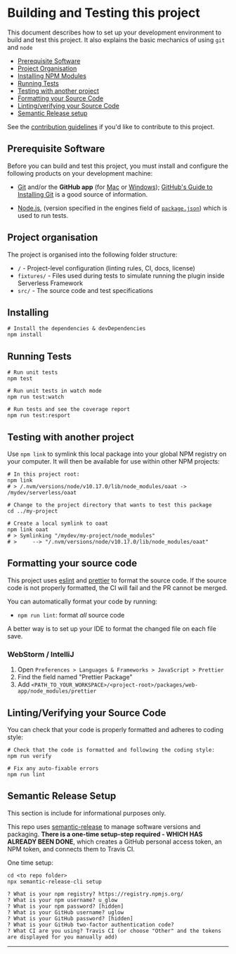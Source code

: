# Building and Testing this project

This document describes how to set up your development environment to build and test this project.
It also explains the basic mechanics of using `git` and `node`

- [Prerequisite Software](#prerequisite-software)
- [Project Organisation](#project-organisation)
- [Installing NPM Modules](#installing)
- [Running Tests](#running-tests)
- [Testing with another project](#testing-with-another-project)
- [Formatting your Source Code](#formatting-your-source-code)
- [Linting/verifying your Source Code](#lintingverifying-your-source-code)
- [Semantic Release setup](#semantic-release-setup)

See the [contribution guidelines][contributing] if you'd like to contribute to this project.

## Prerequisite Software

Before you can build and test this project, you must install and configure the
following products on your development machine:

- [Git](http://git-scm.com) and/or the **GitHub app** (for [Mac](http://mac.github.com) or
  [Windows](http://windows.github.com)); [GitHub's Guide to Installing
  Git](https://help.github.com/articles/set-up-git) is a good source of information.

- [Node.js](http://nodejs.org), (version specified in the engines field of [`package.json`](package.json)) which is used to run tests.

## Project organisation

The project is organised into the following folder structure:

- `/` - Project-level configuration (linting rules, CI, docs, license)
- `fixtures/` - Files used during tests to simulate running the plugin inside Serverless Framework
- `src/` - The source code and test specifications

## Installing

```shell
# Install the dependencies & devDependencies
npm install
```

## Running Tests

```shell
# Run unit tests
npm test

# Run unit tests in watch mode
npm run test:watch

# Run tests and see the coverage report
npm run test:resport
```

## Testing with another project

Use `npm link` to symlink this local package into your global NPM registry on your computer. It will
then be available for use within other NPM projects:

```shell script
# In this project root:
npm link
# > /.nvm/versions/node/v10.17.0/lib/node_modules/oaat -> /mydev/serverless/oaat

# Change to the project directory that wants to test this package
cd ../my-project

# Create a local symlink to oaat
npm link oaat
# > Symlinking "/mydev/my-project/node_modules"
# >     --> "/.nvm/versions/node/v10.17.0/lib/node_modules/oaat"
```

## Formatting your source code

This project uses [eslint](https://eslint.org) and [prettier](https://prettier.io/) to format the source code.
If the source code is not properly formatted, the CI will fail and the PR cannot be merged.

You can automatically format your code by running:

- `npm run lint`: format _all_ source code

A better way is to set up your IDE to format the changed file on each file save.

### WebStorm / IntelliJ

1. Open `Preferences > Languages & Frameworks > JavaScript > Prettier`
1. Find the field named "Prettier Package"
1. Add `<PATH_TO_YOUR_WORKSPACE>/<project-root>/packages/web-app/node_modules/prettier`

## Linting/Verifying your Source Code

You can check that your code is properly formatted and adheres to coding style:

```shell
# Check that the code is formatted and following the coding style:
npm run verify

# Fix any auto-fixable errors
npm run lint
```

## Semantic Release Setup

This section is include for informational purposes only.

This repo uses [semantic-release][semantic-release] to manage software versions and packaging.
**There is a one-time setup-step required - WHICH HAS ALREADY BEEN DONE**, which creates a GitHub
personal access token, an NPM token, and connects them to Travis CI.

One time setup:
```shell script
cd <to repo folder>
npx semantic-release-cli setup

? What is your npm registry? https://registry.npmjs.org/
? What is your npm username? u_glow
? What is your npm password? [hidden]
? What is your GitHub username? uglow
? What is your GitHub password? [hidden]
? What is your GitHub two-factor authentication code? 
? What CI are you using? Travis CI (or choose "Other" and the tokens are displayed for you manually add)

```

<hr>

[contributing]: CONTRIBUTING.md
[repo]: https://github.com/uglow/smetrics
[readme-usage]: README.md#usage
[semantic-release]: https://semantic-release.gitbook.io/semantic-release/
